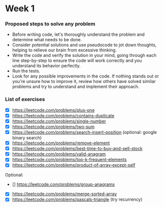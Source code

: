 # Week 1

### Proposed steps to solve any problem

- Before writing code, let's thoroughly understand the problem and determine what needs to be done.
- Consider potential solutions and use pseudocode to jot down thoughts, helping to relieve our brain from excessive thinking.
- Write the code and verify the solution in your mind, going through each line step-by-step to ensure the code will work correctly and you understand its behavior perfectly.
- Run the tests.
- Look for any possible improvements in the code. If nothing stands out or you're unsure how to improve it, review how others have solved similar problems and try to understand and implement their approach.

### List of exercises

- [x] https://leetcode.com/problems/plus-one
- [x] https://leetcode.com/problems/contains-duplicate
- [x] https://leetcode.com/problems/single-number
- [x] https://leetcode.com/problems/two-sum
- [x] https://leetcode.com/problems/search-insert-position (optional: google binary search)
- [x] https://leetcode.com/problems/remove-element
- [x] https://leetcode.com/problems/best-time-to-buy-and-sell-stock
- [x] https://leetcode.com/problems/valid-anagram
- [x] https://leetcode.com/problems/top-k-frequent-elements
- [x] https://leetcode.com/problems/product-of-array-except-self

Optional:

- [] https://leetcode.com/problems/group-anagrams
- [x] https://leetcode.com/problems/merge-sorted-array
- [x] https://leetcode.com/problems/pascals-triangle (try recurrency)
